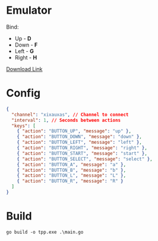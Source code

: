 # Emulator
Bind:

* Up - **D**
* Down - **F**
* Left - **G**
* Right - **H**

[Download Link](https://www.emulator-zone.com/doc.php/gba/vboyadvance.html)

# Config

```json
{
  "channel": "xixauxas", // Channel to connect
  "interval": 1, // Seconds between actions
  "keys": [
    { "action": "BUTTON_UP", "message": "up" },
    { "action": "BUTTON_DOWN", "message": "down" },
    { "action": "BUTTON_LEFT", "message": "left" },
    { "action": "BUTTON_RIGHT", "message": "right" },
    { "action": "BUTTON_START", "message": "start" },
    { "action": "BUTTON_SELECT", "message": "select" },
    { "action": "BUTTON_A", "message": "a" },
    { "action": "BUTTON_B", "message": "b" },
    { "action": "BUTTON_L", "message": "L" },
    { "action": "BUTTON_R", "message": "R" }
  ]
}
```

# Build

```
go build -o tpp.exe .\main.go
```